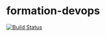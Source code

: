# formation-devops
[![Build Status](https://travis-ci.org/eochaid/formation-devops.svg?branch=master)](https://travis-ci.org/eochaid/formation-devops)
